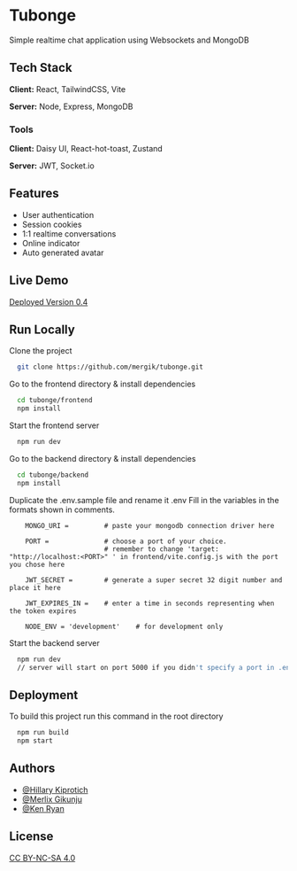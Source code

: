 
# Tubonge

Simple realtime chat application using Websockets and MongoDB

## Tech Stack

**Client:** React, TailwindCSS, Vite

**Server:** Node, Express, MongoDB

### Tools

**Client:** Daisy UI, React-hot-toast, Zustand

**Server:** JWT, Socket.io

## Features

- User authentication
- Session cookies
- 1:1 realtime conversations
- Online indicator
- Auto generated avatar

## Live Demo

[Deployed Version 0.4](https://tubonge-kipz.onrender.com/)

## Run Locally

Clone the project

```bash
  git clone https://github.com/mergik/tubonge.git
```

Go to the frontend directory & install dependencies

```bash
  cd tubonge/frontend
  npm install
```

Start the frontend server

```bash
  npm run dev
```

Go to the backend directory & install dependencies

```bash
  cd tubonge/backend
  npm install
```

Duplicate the .env.sample file and rename it .env
Fill in the variables in the formats shown in comments.

```
    MONGO_URI =         # paste your mongodb connection driver here

    PORT =              # choose a port of your choice.
                        # remember to change 'target: "http://localhost:<PORT>" ' in frontend/vite.config.js with the port you chose here
 
    JWT_SECRET =        # generate a super secret 32 digit number and place it here

    JWT_EXPIRES_IN =    # enter a time in seconds representing when the token expires

    NODE_ENV = 'development'    # for development only
```

Start the backend server

```bash
  npm run dev
  // server will start on port 5000 if you didn't specify a port in .env
```

## Deployment

To build this project run this command in the root directory

```bash
  npm run build
  npm start
```

## Authors

- [@Hillary Kiprotich](https://github.com/hillary-254)
- [@Merlix Gikunju](https://www.github.com/mergik)
- [@Ken Ryan](https://github.com/KennedyRyan-code)

## License

[CC BY-NC-SA 4.0](https://creativecommons.org/licenses/by-nc-sa/4.0/)
